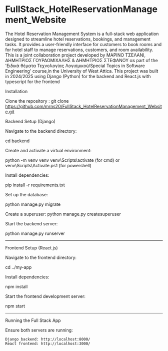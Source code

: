 # FullStack_HotelReservationManagement_Website

The Hotel Reservation Management System is a full-stack web application designed to streamline hotel reservations, bookings, and management tasks. It provides a user-friendly interface for customers to book rooms and for hotel staff to manage reservations, customers, and room availability.
This is a joint collaboration project developed by ΜΑΡΙΝΟ ΤΣΕΛΑΝΙ, ΔΗΜΗΤΡΙΟΣ ΓΟΥΡΔΟΜΙΧΑΛΗΣ & ΔΗΜΗΤΡΙΟΣ ΣΤΕΦΑΝΟΥ αs part of the 'Ειδικά θέματα Τεχνολογίας Λογισμικού/Special Topics in Software Engineering' course,in the University of West Attica.
This project was built in 2024/2025 using Django (Python) for the backend and React.js with typescript for the frontend

Installation

Clone the repository : git clone https://github.com/mrns20/FullStack_HotelReservationManagement_Website.git

Backend Setup (Django)

Navigate to the backend directory:

cd backend

Create and activate a virtual environment:

python -m venv venv
venv\Scripts\activate (for cmd) or venv\Scripts\Activate.ps1 (for powershell)

Install dependencies:

pip install -r requirements.txt

Set up the database:

python manage.py migrate

Create a superuser:
python manage.py createsuperuser

Start the backend server:

python manage.py runserver

---

Frontend Setup (React.js)

Navigate to the frontend directory:

cd ../my-app

Install dependencies:

npm install

Start the frontend development server:

npm start

---

Running the Full Stack App

Ensure both servers are running:

    Django backend: http://localhost:8000/
    React frontend: http://localhost:3000/
